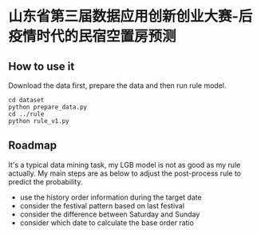 # 山东省第三届数据应用创新创业大赛-后疫情时代的民宿空置房预测

## How to use it
Download the data first, prepare the data and then run rule model.
```
cd dataset
python prepare_data.py
cd ../rule
python rule_v1.py
```

## Roadmap
It's a typical data mining task, my LGB model is not as good as my rule actually. My main steps are as below to adjust the post-process rule to predict the probability.
- use the history order information during the target date
- consider the festival pattern based on last festival
- consider the difference between Saturday and Sunday
- consider which date to calculate the base order ratio


